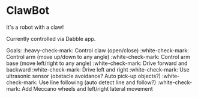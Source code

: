 # ClawBot
It's a robot with a claw!

Currently controlled via Dabble app.

Goals: 
:heavy-check-mark: Control claw (open/close)
:white-check-mark: Control arm (move up/down to any angle)
:white-check-mark: Control arm base (move left/right to any angle)
:white-check-mark: Drive forward and backward
:white-check-mark: Drive left and right
:white-check-mark: Use ultrasonic sensor (obstacle avoidance? Auto pick-up objects?)
:white-check-mark: Use line following (auto detect line and follow?)
:white-check-mark: Add Meccano wheels and left/right lateral movement